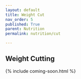 ```yaml
---
layout: default
title: Weight Cut
nav_order: 5
published: True
parent: Nutrition
permalink: nutrition/cut

---
```


## Weight Cutting

{% include coming-soon.html %}

